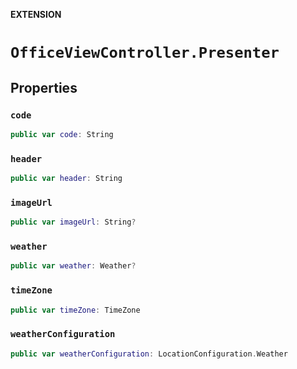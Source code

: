 **EXTENSION**

# `OfficeViewController.Presenter`

## Properties
### `code`

```swift
public var code: String
```

### `header`

```swift
public var header: String
```

### `imageUrl`

```swift
public var imageUrl: String?
```

### `weather`

```swift
public var weather: Weather?
```

### `timeZone`

```swift
public var timeZone: TimeZone
```

### `weatherConfiguration`

```swift
public var weatherConfiguration: LocationConfiguration.Weather
```
